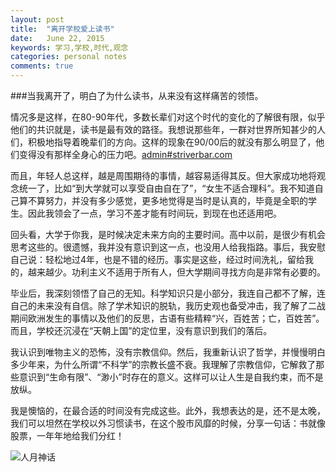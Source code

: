 ```yaml
---
layout: post
title:  "离开学校爱上读书"
date:   June 22, 2015
keywords: 学习,学校,时代,观念
categories: personal notes
comments: true
---
```

###当我离开了，明白了为什么读书，从来没有这样痛苦的领悟。

情况多是这样，在80-90年代，多数长辈们对这个时代的变化的了解很有限，似乎他们的共识就是，读书是最有效的路径。我想说那些年，一群对世界所知甚少的人们，积极地指导着晚辈们的方向。这样的现象在90/00后的就没有那么明显了，他们变得没有那样全身心的压力吧。[admin#striverbar.com][mail]

而且，年轻人总这样，越是周围期待的事情，越容易适得其反。但大家成功地将观念统一了，比如“到大学就可以享受自由自在了”，“女生不适合理科”。我不知道自己算不算努力，并没有多少感觉，更多地觉得是当时是认真的，毕竟是全职的学生。因此我领会了一点，学习不差才能有时间玩，到现在也还适用吧。    

回头看，大学于你我，是时候决定未来方向的主要时间。高中以前，是很少有机会思考这些的。很遗憾，我并没有意识到这一点，也没用人给我指路。事后，我安慰自己说：轻松地过4年，也是不错的经历。事实是这些，经过时间洗礼，留给我的，越来越少。功利主义不适用于所有人，但大学期间寻找方向是非常有必要的。    

毕业后，我深刻领悟了自己的无知。科学知识只是小部分，我连自己都不了解，连自己的未来没有自信。除了学术知识的脱轨，我历史观也备受冲击，我了解了二战期间欧洲发生的事情以及他们的反思，古语有些精粹“兴，百姓苦；亡，百姓苦”。而且，学校还沉浸在“天朝上国”的定位里，没有意识到我们的落后。    

我认识到唯物主义的恐怖，没有宗教信仰。然后，我重新认识了哲学，并慢慢明白多少年来，为什么所谓“不科学”的宗教长盛不衰。我理解了宗教信仰，它解救了那些意识到“生命有限”、“渺小”时存在的意义。这样可以让人生是自我约束，而不是放纵。    

我是懊恼的，在最合适的时间没有完成这些。此外，我想表达的是，还不是太晚，我们可以坦然在学校以外习惯读书，在这个股市风靡的时候，分享一句话：书就像股票，一年年地给我们分红！

![人月神话]({{site.site_root}}./img/man_month.jpg)


[mail]: mailto:admin@striverbar.com